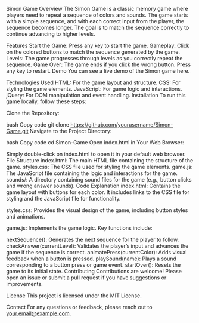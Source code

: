 Simon Game
Overview
The Simon Game is a classic memory game where players need to repeat a sequence of colors and sounds. The game starts with a simple sequence, and with each correct input from the player, the sequence becomes longer. The goal is to match the sequence correctly to continue advancing to higher levels.

Features
Start the Game: Press any key to start the game.
Gameplay: Click on the colored buttons to match the sequence generated by the game.
Levels: The game progresses through levels as you correctly repeat the sequence.
Game Over: The game ends if you click the wrong button. Press any key to restart.
Demo
You can see a live demo of the Simon game here.

Technologies Used
HTML: For the game layout and structure.
CSS: For styling the game elements.
JavaScript: For game logic and interactions.
jQuery: For DOM manipulation and event handling.
Installation
To run this game locally, follow these steps:

Clone the Repository:

bash
Copy code
git clone https://github.com/yourusername/Simon-Game.git
Navigate to the Project Directory:

bash
Copy code
cd Simon-Game
Open index.html in Your Web Browser:

Simply double-click on index.html to open it in your default web browser.
File Structure
index.html: The main HTML file containing the structure of the game.
styles.css: The CSS file used for styling the game elements.
game.js: The JavaScript file containing the logic and interactions for the game.
sounds/: A directory containing sound files for the game (e.g., button clicks and wrong answer sounds).
Code Explanation
index.html: Contains the game layout with buttons for each color. It includes links to the CSS file for styling and the JavaScript file for functionality.

styles.css: Provides the visual design of the game, including button styles and animations.

game.js: Implements the game logic. Key functions include:

nextSequence(): Generates the next sequence for the player to follow.
checkAnswer(currentLevel): Validates the player’s input and advances the game if the sequence is correct.
animatePress(currentColor): Adds visual feedback when a button is pressed.
playSound(name): Plays a sound corresponding to a button press or game event.
startOver(): Resets the game to its initial state.
Contributing
Contributions are welcome! Please open an issue or submit a pull request if you have suggestions or improvements.

License
This project is licensed under the MIT License.

Contact
For any questions or feedback, please reach out to your.email@example.com.
